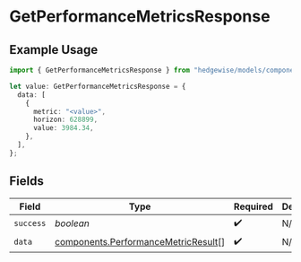 # GetPerformanceMetricsResponse

## Example Usage

```typescript
import { GetPerformanceMetricsResponse } from "hedgewise/models/components";

let value: GetPerformanceMetricsResponse = {
  data: [
    {
      metric: "<value>",
      horizon: 628899,
      value: 3984.34,
    },
  ],
};
```

## Fields

| Field                                                                                      | Type                                                                                       | Required                                                                                   | Description                                                                                |
| ------------------------------------------------------------------------------------------ | ------------------------------------------------------------------------------------------ | ------------------------------------------------------------------------------------------ | ------------------------------------------------------------------------------------------ |
| `success`                                                                                  | *boolean*                                                                                  | :heavy_check_mark:                                                                         | N/A                                                                                        |
| `data`                                                                                     | [components.PerformanceMetricResult](../../models/components/performancemetricresult.md)[] | :heavy_check_mark:                                                                         | N/A                                                                                        |